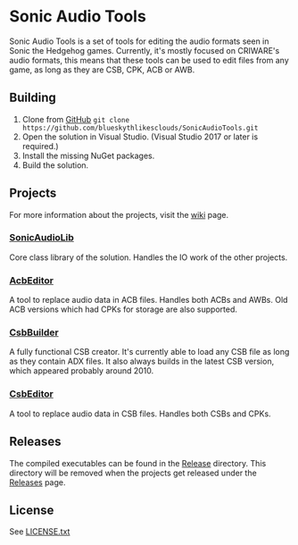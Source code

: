 # Sonic Audio Tools
Sonic Audio Tools is a set of tools for editing the audio formats seen in Sonic the Hedgehog games. Currently, it's mostly focused on CRIWARE's audio formats, this means that these tools can be used to edit files from any game, as long as they are CSB, CPK, ACB or AWB.
## Building
1. Clone from [GitHub](https://github.com/blueskythlikesclouds/SonicAudioTools.git) `git clone https://github.com/blueskythlikesclouds/SonicAudioTools.git`
2. Open the solution in Visual Studio. (Visual Studio 2017 or later is required.)
3. Install the missing NuGet packages.
4. Build the solution.

## Projects
For more information about the projects, visit the [wiki](https://github.com/blueskythlikesclouds/SonicAudioTools/wiki) page.
### [SonicAudioLib](https://github.com/blueskythlikesclouds/SonicAudioTools/tree/master/Source/SonicAudioLib)
Core class library of the solution. Handles the IO work of the other projects.
### [AcbEditor](https://github.com/blueskythlikesclouds/SonicAudioTools/tree/master/Source/AcbEditor)
A tool to replace audio data in ACB files. Handles both ACBs and AWBs. Old ACB versions which had CPKs for storage are also supported.
### [CsbBuilder](https://github.com/blueskythlikesclouds/SonicAudioTools/tree/master/Source/CsbBuilder)
A fully functional CSB creator. It's currently able to load any CSB file as long as they contain ADX files. It also always builds in the latest CSB version, which appeared probably around 2010.
### [CsbEditor](https://github.com/blueskythlikesclouds/SonicAudioTools/tree/master/Source/CsbEditor)
A tool to replace audio data in CSB files. Handles both CSBs and CPKs.

## Releases
The compiled executables can be found in the [Release](https://github.com/blueskythlikesclouds/SonicAudioTools/tree/master/Release) directory. This directory will be removed when the projects get released under the [Releases](https://github.com/blueskythlikesclouds/SonicAudioTools/releases) page.

## License
See [LICENSE.txt](https://github.com/blueskythlikesclouds/SonicAudioTools/blob/master/LICENSE.txt)
